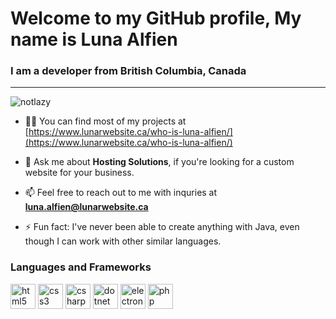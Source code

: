 <h1>Welcome to my GitHub profile, My name is Luna Alfien</h1>
<h3>I am a developer from British Columbia, Canada</h3>
<hr>

<p align="left"> <img src="https://komarev.com/ghpvc/?username=notlazy" alt="notlazy" /> </p>

- 👨‍💻 You can find most of my projects at [https://www.lunarwebsite.ca/who-is-luna-alfien/](https://www.lunarwebsite.ca/who-is-luna-alfien/)

- 💬 Ask me about **Hosting Solutions**, if you're looking for a custom website for your business.

- 📫 Feel free to reach out to me with inquries at **luna.alfien@lunarwebsite.ca**

- ⚡ Fun fact: I've never been able to create anything with Java, even though I can work with other similar languages.

<h3>Languages and Frameworks</h3>
<p align="left">
  <img src="https://devicons.github.io/devicon/devicon.git/icons/html5/html5-original-wordmark.svg" alt="html5" width="40" height="40"/>
  <img src="https://devicons.github.io/devicon/devicon.git/icons/css3/css3-original-wordmark.svg" alt="css3" width="40" height="40"/>
  <img src="https://devicons.github.io/devicon/devicon.git/icons/csharp/csharp-original.svg" alt="csharp" width="40" height="40"/>
  <img src="https://devicons.github.io/devicon/devicon.git/icons/dot-net/dot-net-original-wordmark.svg" alt="dotnet" width="40" height="40"/>
  <img src="https://devicons.github.io/devicon/devicon.git/icons/electron/electron-original.svg" alt="electron" width="40" height="40"/>
  <img src="https://devicons.github.io/devicon/devicon.git/icons/php/php-original.svg" alt="php" width="40" height="40"/>
</p>
<!--
**NotLazy/NotLazy** is a ✨ _special_ ✨ repository because its `README.md` (this file) appears on your GitHub profile.

Here are some ideas to get you started:

- 🔭 I’m currently working on ...
- 🌱 I’m currently learning ...
- 👯 I’m looking to collaborate on ...
- 🤔 I’m looking for help with ...
- 💬 Ask me about ...
- 📫 How to reach me: ...
- 😄 Pronouns: ...
- ⚡ Fun fact: ...
-->
